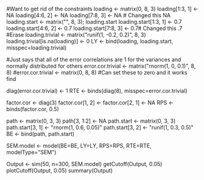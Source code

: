 #Want to get rid of the constraints
loading <- matrix(0, 8, 3)
loading[1:3, 1] <- NA
loading[4:6, 2] <- NA
loading[7:8, 3] <- NA # Changed this NA
loading.start <- matrix("", 8, 3); loading.start
loading.start[1:3, 1] <- 0.7
loading.start[4:6, 2] <- 0.7
loading.start[7:8, 3] <- 0.7# Changed this .7
#Erase 
loading.trivial <- matrix("runif(1, -0.2, 0.2)", 8, 3)
loading.trivial[is.na(loading)] <- 0
LY <- bind(loading, loading.start, misspec=loading.trivial)

#Just says that all of the error correlations are 1 for the variances and normally distributed for others
error.cor.trivial <- matrix("rnorm(1, 0, 0.1)", 8, 8)
#error.cor.trivial <- matrix(0, 8, 8) #Can set these to zero and it works find

diag(error.cor.trivial) <- 1
RTE <- binds(diag(8), misspec=error.cor.trivial) 

factor.cor <- diag(3)
factor.cor[1, 2] <- factor.cor[2, 1] <- NA
RPS <- binds(factor.cor, 0.5)

path <- matrix(0, 3, 3)
path[3, 1:2] <- NA
path.start <- matrix(0, 3, 3)
path.start[3, 1] <- "rnorm(1, 0.6, 0.05)"
path.start[3, 2] <- "runif(1, 0.3, 0.5)"
BE <- bind(path, path.start)

SEM.model <- model(BE=BE, LY=LY, RPS=RPS, RTE=RTE, modelType="SEM")

Output <- sim(50, n=300, SEM.model) 
getCutoff(Output, 0.05)
plotCutoff(Output, 0.05)
summary(Output)

